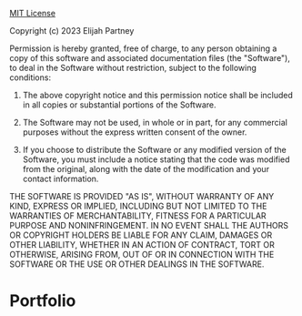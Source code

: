 [MIT License](https://github.com/ElijahPartney/Portfolio/blob/main/LICENSE)

Copyright (c) 2023 Elijah Partney

Permission is hereby granted, free of charge, to any person obtaining a copy of this software and associated documentation files (the "Software"), to deal in the Software without restriction, subject to the following conditions:

1. The above copyright notice and this permission notice shall be included in all copies or substantial portions of the Software.

2. The Software may not be used, in whole or in part, for any commercial purposes without the express written consent of the owner.

3. If you choose to distribute the Software or any modified version of the Software, you must include a notice stating that the code was modified from the original, along with the date of the modification and your contact information.

THE SOFTWARE IS PROVIDED "AS IS", WITHOUT WARRANTY OF ANY KIND, EXPRESS OR IMPLIED, INCLUDING BUT NOT LIMITED TO THE WARRANTIES OF MERCHANTABILITY, FITNESS FOR A PARTICULAR PURPOSE AND NONINFRINGEMENT. IN NO EVENT SHALL THE AUTHORS OR COPYRIGHT HOLDERS BE LIABLE FOR ANY CLAIM, DAMAGES OR OTHER LIABILITY, WHETHER IN AN ACTION OF CONTRACT, TORT OR OTHERWISE, ARISING FROM, OUT OF OR IN CONNECTION WITH THE SOFTWARE OR THE USE OR OTHER DEALINGS IN THE SOFTWARE.


# Portfolio
